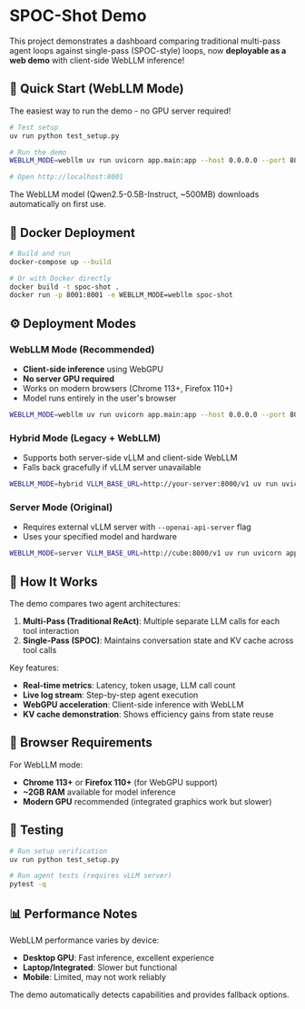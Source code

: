 # SPOC-Shot Demo

This project demonstrates a dashboard comparing traditional multi-pass agent loops against single-pass (SPOC-style) loops, now **deployable as a web demo** with client-side WebLLM inference!

## 🚀 Quick Start (WebLLM Mode)

The easiest way to run the demo - no GPU server required!

```bash
# Test setup
uv run python test_setup.py

# Run the demo
WEBLLM_MODE=webllm uv run uvicorn app.main:app --host 0.0.0.0 --port 8001

# Open http://localhost:8001
```

The WebLLM model (Qwen2.5-0.5B-Instruct, ~500MB) downloads automatically on first use.

## 🐋 Docker Deployment

```bash
# Build and run
docker-compose up --build

# Or with Docker directly
docker build -t spoc-shot .
docker run -p 8001:8001 -e WEBLLM_MODE=webllm spoc-shot
```

## ⚙️ Deployment Modes

### WebLLM Mode (Recommended)
- **Client-side inference** using WebGPU
- **No server GPU required**
- Works on modern browsers (Chrome 113+, Firefox 110+)
- Model runs entirely in the user's browser

```bash
WEBLLM_MODE=webllm uv run uvicorn app.main:app --host 0.0.0.0 --port 8001
```

### Hybrid Mode (Legacy + WebLLM)
- Supports both server-side vLLM and client-side WebLLM
- Falls back gracefully if vLLM server unavailable

```bash
WEBLLM_MODE=hybrid VLLM_BASE_URL=http://your-server:8000/v1 uv run uvicorn app.main:app --host 0.0.0.0 --port 8001
```

### Server Mode (Original)
- Requires external vLLM server with `--openai-api-server` flag
- Uses your specified model and hardware

```bash
WEBLLM_MODE=server VLLM_BASE_URL=http://cube:8000/v1 uv run uvicorn app.main:app --host 0.0.0.0 --port 8001
```

## 🧠 How It Works

The demo compares two agent architectures:

1. **Multi-Pass (Traditional ReAct)**: Multiple separate LLM calls for each tool interaction
2. **Single-Pass (SPOC)**: Maintains conversation state and KV cache across tool calls

Key features:
- **Real-time metrics**: Latency, token usage, LLM call count
- **Live log stream**: Step-by-step agent execution
- **WebGPU acceleration**: Client-side inference with WebLLM
- **KV cache demonstration**: Shows efficiency gains from state reuse

## 🧪 Browser Requirements

For WebLLM mode:
- **Chrome 113+** or **Firefox 110+** (for WebGPU support)
- **~2GB RAM** available for model inference
- **Modern GPU** recommended (integrated graphics work but slower)

## 🧪 Testing

```bash
# Run setup verification
uv run python test_setup.py

# Run agent tests (requires vLLM server)
pytest -q
```

## 📊 Performance Notes

WebLLM performance varies by device:
- **Desktop GPU**: Fast inference, excellent experience
- **Laptop/Integrated**: Slower but functional
- **Mobile**: Limited, may not work reliably

The demo automatically detects capabilities and provides fallback options.
